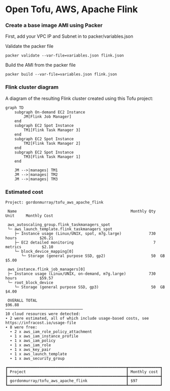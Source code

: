# Open Tofu, AWS, Apache Flink


### Create a base image AMI using Packer

First, add your VPC IP and Subnet in to packer/variables.json

Validate the packer file

```
packer validate --var-file=variables.json flink.json
```

Build the AMI from the packer file

```
packer build --var-file=variables.json flink.json
```


### Flink cluster diagram

A diagram of the resulting Flink cluster created using this Tofu project:

```mermaid
graph TD
    subgraph On-demand EC2 Instance
        JM[Flink Job Manager]
    end
    subgraph EC2 Spot Instance
        TM1[Flink Task Manager 3]
    end
    subgraph EC2 Spot Instance
        TM2[Flink Task Manager 2]
    end
    subgraph EC2 Spot Instance
        TM3[Flink Task Manager 1]
    end

    JM -->|manages| TM1
    JM -->|manages| TM2
    JM -->|manages| TM3
```


### Estimated cost

```
Project: gordonmurray/tofu_aws_apache_flink

 Name                                                  Monthly Qty  Unit     Monthly Cost

 aws_autoscaling_group.flink_taskmanagers_spot
 └─ aws_launch_template.flink_taskmanagers_spot
    ├─ Instance usage (Linux/UNIX, spot, m7g.large)            730  hours          $26.21
    ├─ EC2 detailed monitoring                                   7  metrics         $2.10
    └─ block_device_mapping[0]
       └─ Storage (general purpose SSD, gp2)                    50  GB              $5.00

 aws_instance.flink_job_managers[0]
 ├─ Instance usage (Linux/UNIX, on-demand, m7g.large)          730  hours          $59.57
 └─ root_block_device
    └─ Storage (general purpose SSD, gp3)                       50  GB              $4.00

 OVERALL TOTAL                                                                     $96.88
──────────────────────────────────
10 cloud resources were detected:
∙ 2 were estimated, all of which include usage-based costs, see https://infracost.io/usage-file
∙ 8 were free:
  ∙ 2 x aws_iam_role_policy_attachment
  ∙ 1 x aws_iam_instance_profile
  ∙ 1 x aws_iam_policy
  ∙ 1 x aws_iam_role
  ∙ 1 x aws_key_pair
  ∙ 1 x aws_launch_template
  ∙ 1 x aws_security_group

┏━━━━━━━━━━━━━━━━━━━━━━━━━━━━━━━━━━━━━━━━━━━━━━━━━━━━┳━━━━━━━━━━━━━━┓
┃ Project                                            ┃ Monthly cost ┃
┣━━━━━━━━━━━━━━━━━━━━━━━━━━━━━━━━━━━━━━━━━━━━━━━━━━━━╋━━━━━━━━━━━━━━┫
┃ gordonmurray/tofu_aws_apache_flink                 ┃ $97          ┃
┗━━━━━━━━━━━━━━━━━━━━━━━━━━━━━━━━━━━━━━━━━━━━━━━━━━━━┻━━━━━━━━━━━━━━┛
```